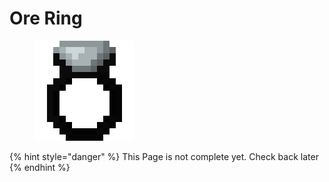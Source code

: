 # Ore Ring

<figure><img src="https://github.com/ItsMePok/PFE/blob/wikiAssets/wikiMain/ore_ring.png?raw=true" alt=""><figcaption></figcaption></figure>

{% hint style="danger" %}
This Page is not complete yet. Check back later
{% endhint %}

